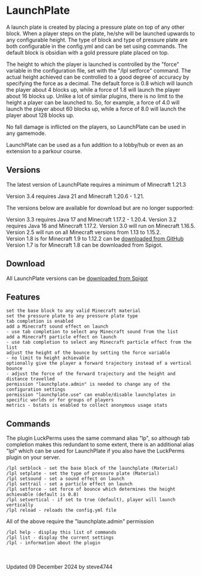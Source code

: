 # LaunchPlate

A launch plate is created by placing a pressure plate on top of any other block. When a player steps on the plate, he/she will be launched upwards to any configurable height. The type of block and type of pressure plate are both configurable in the config.yml and can be set using commands. The default block is obsidian with a gold pressure plate placed on top.

The height to which the player is launched is controlled by the "force" variable in the configuration file, set with the "/lpl setforce" command. The actual height achieved can be controlled to a  good degree of accuracy by specifying the force as a decimal. The default force is 0.8 which will launch the player about 4 blocks up, while a force of 1.8 will launch the player about 16 blocks up. Unlike a lot of similar plugins, there is no limit to the height a player can be launched to. So, for example, a force of 4.0 will launch the player about 60 blocks up, while a force of 8.0 will launch the player about 128 blocks up.

No fall damage is inflicted on the players, so LaunchPlate can be used in any gamemode.

LaunchPlate can be used as a fun addition to a lobby/hub or even as an extension to a parkour course.

## Versions

The latest version of LaunchPlate requires a minimum of Minecraft 1.21.3

Version 3.4 requires Java 21 and Minecraft 1.20.6 - 1.21.

The versions below are available for download but are no longer supported:

Version 3.3 requires Java 17 and Minecraft 1.17.2 - 1.20.4.
Version 3.2 requires Java 16 and Minecraft 1.17.2.
Version 3.0 will run on Minecraft 1.16.5.
Version 2.5 will run on all Minecraft versions from 1.13 to 1.15.2.<br>
Version 1.8 is for Minecraft 1.9 to 1.12.2 can be [downloaded from GitHub](https://github.com/steve4744/LaunchPlate/releases/download/v1.8/LaunchPlate.jar "LaunchPlate v1.8 by steve4744")<br>
Version 1.7 is for Minecraft 1.8 can be downloaded from Spigot.

## Download

All LaunchPlate versions can be [downloaded from Spigot](https://www.spigotmc.org/resources/launch-plate.42251/ "LaunchPlate by steve4744")

## Features

    set the base block to any valid Minecraft material
    set the pressure plate to any pressure plate type
    tab completion is enabled
    add a Minecraft sound effect on launch
    - use tab completion to select any Minecraft sound from the list
    add a Minecraft particle effect on launch
    - use tab completion to select any Minecraft particle effect from the list
    adjust the height of the bounce by setting the force variable
    - no limit to height achievable
    optionally give the player a forward trajectory instead of a vertical bounce
    - adjust the force of the forward trajectory and the height and distance travelled
    permission "launchplate.admin" is needed to change any of the configuration settings
    permission "launchplate.use" can enable/disable launchplates in specific worlds or for groups of players
    metrics - bstats is enabled to collect anonymous usage stats


## Commands

The plugin LuckPerms uses the same command alias "lp", so although tab completion makes this redundant to some extent, there is an additional alias "lpl" which can be used for LaunchPlate if you also have the LuckPerms plugin on your server.

    /lpl setblock - set the base block of the launchplate (Material)
    /lpl setplate - set the type of pressure plate (Material)
    /lpl setsound - set a sound effect on launch
    /lpl settrail - set a particle effect on launch
    /lpl setforce - set force of bounce which determines the height achievable (default is 0.8)
    /lpl setvertical - if set to true (default), player will launch vertically
    /lpl reload - reloads the config.yml file

All of the above require the "launchplate.admin" permission

    /lpl help - display this list of commands
    /lpl list - display the current settings
    /lpl - information about the plugin

<br>
<br>
Updated 09 December 2024 by steve4744

